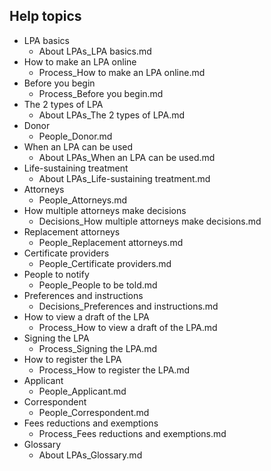 ## Help topics

* LPA basics
	* About LPAs_LPA basics.md
* How to make an LPA online
	* Process_How to make an LPA online.md
* Before you begin
	* Process_Before you begin.md
* The 2 types of LPA
	* About LPAs_The 2 types of LPA.md
* Donor
	* People_Donor.md
* When an LPA can be used
	* About LPAs_When an LPA can be used.md
* Life-sustaining treatment
	* About LPAs_Life-sustaining treatment.md
* Attorneys
	* People_Attorneys.md
* How multiple attorneys make decisions
	* Decisions_How multiple attorneys make decisions.md
* Replacement attorneys
	* People_Replacement attorneys.md
* Certificate providers
	* People_Certificate providers.md
* People to notify
	* People_People to be told.md
* Preferences and instructions
	* Decisions_Preferences and instructions.md
* How to view a draft of the LPA
	* Process_How to view a draft of the LPA.md
* Signing the LPA
	* Process_Signing the LPA.md
* How to register the LPA
	* Process_How to register the LPA.md
* Applicant
	* People_Applicant.md
* Correspondent
	* People_Correspondent.md
* Fees reductions and exemptions
	* Process_Fees reductions and exemptions.md
* Glossary
	* About LPAs_Glossary.md
